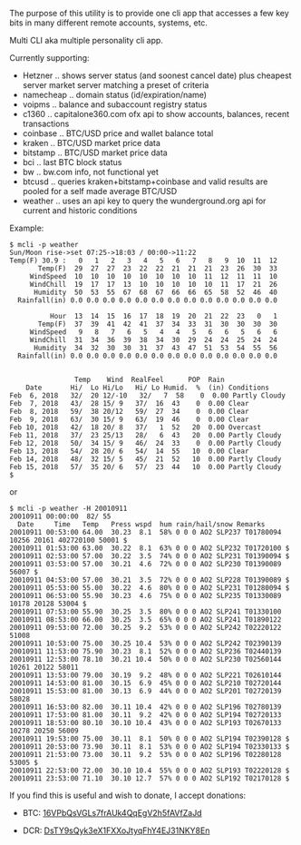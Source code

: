 The purpose of this utility is to provide one cli app that accesses a few key
bits in many different remote accounts, systems, etc.

Multi CLI aka multiple personality cli app.

Currently supporting:

* Hetzner .. shows server status (and soonest cancel date) plus cheapest server market server matching a preset of criteria
* namecheap .. domain status (id/expiration/name)
* voipms .. balance and subaccount registry status
* c1360 .. capitalone360.com ofx api to show accounts, balances, recent transactions
* coinbase .. BTC/USD price and wallet balance total
* kraken .. BTC/USD market price data
* bitstamp .. BTC/USD market price data
* bci .. last BTC block status
* bw .. bw.com info, not functional yet
* btcusd .. queries kraken+bitstamp+coinbase and valid results are pooled for a self made average BTC/USD 
* weather .. uses an api key to query the wunderground.org api for current and historic conditions


Example:

```
$ mcli -p weather
Sun/Moon rise->set 07:25->18:03 / 00:00->11:22
Temp(F) 30.9 :   0   1   2   3   4   5   6   7   8   9  10  11  12
       Temp(F)  29  27  27  23  22  22  21  21  21  23  26  30  33
     WindSpeed  10  10  10  10  10  10  10  10  11  12  11  11  10
     WindChill  19  17  17  13  10  10  10  10  10  11  17  21  26
      Humidity  50  53  55  67  68  67  66  66  65  58  52  46  40
  Rainfall(in) 0.0 0.0 0.0 0.0 0.0 0.0 0.0 0.0 0.0 0.0 0.0 0.0 0.0

          Hour  13  14  15  16  17  18  19  20  21  22  23   0   1
       Temp(F)  37  39  41  42  41  37  34  33  31  30  30  30  30
     WindSpeed   9   8   7   6   5   4   4   5   6   6   5   6   6
     WindChill  31  34  36  39  38  34  30  29  24  24  25  24  24
      Humidity  34  32  30  30  31  37  43  47  51  53  54  55  56
  Rainfall(in) 0.0 0.0 0.0 0.0 0.0 0.0 0.0 0.0 0.0 0.0 0.0 0.0 0.0


                Temp    Wind  RealFeel      POP  Rain
    Date       Hi/  Lo Hi/Lo   Hi/ Lo Humid.  %  (in) Conditions
Feb  6, 2018   32/  20 12/-10   32/   7  58    0  0.00 Partly Cloudy
Feb  7, 2018   43/  28 15/ 9   37/  16  43    0  0.00 Clear
Feb  8, 2018   59/  38 20/12   59/  27  34    0  0.00 Clear
Feb  9, 2018   63/  30 15/ 9   63/  19  46    0  0.00 Clear
Feb 10, 2018   42/  18 20/ 8   37/   1  52   20  0.00 Overcast
Feb 11, 2018   37/  23 25/13   28/   6  43   20  0.00 Partly Cloudy
Feb 12, 2018   50/  34 15/ 9   46/  24  33    0  0.00 Partly Cloudy
Feb 13, 2018   54/  28 20/ 6   54/  14  55   10  0.00 Clear
Feb 14, 2018   48/  32 15/ 5   45/  21  52   10  0.00 Partly Cloudy
Feb 15, 2018   57/  35 20/ 6   57/  23  44   10  0.00 Partly Cloudy
$
```

or

```
$ mcli -p weather -H 20010911               
20010911 00:00:00  82/ 55
  Date     Time   Temp   Press wspd  hum rain/hail/snow Remarks
20010911 00:53:00 64.00  30.23  8.1  58% 0 0 0 AO2 SLP237 T01780094 10256 20161 402720100 50001 $
20010911 01:53:00 63.00  30.22  8.1  63% 0 0 0 AO2 SLP232 T01720100 $
20010911 02:53:00 57.00  30.22  3.5  74% 0 0 0 AO2 SLP231 T01390094 $
20010911 03:53:00 57.00  30.21  4.6  72% 0 0 0 AO2 SLP230 T01390089 56007 $
20010911 04:53:00 57.00  30.21  3.5  72% 0 0 0 AO2 SLP228 T01390089 $
20010911 05:53:00 55.00  30.22  4.6  80% 0 0 0 AO2 SLP231 T01280094 $
20010911 06:53:00 55.90  30.23  4.6  75% 0 0 0 AO2 SLP235 T01330089 10178 20128 53004 $
20010911 07:53:00 55.90  30.25  3.5  80% 0 0 0 AO2 SLP241 T01330100
20010911 08:53:00 66.00  30.25  3.5  65% 0 0 0 AO2 SLP241 T01890122
20010911 09:53:00 72.00  30.25  9.2  53% 0 0 0 AO2 SLP242 T02220122 51008
20010911 10:53:00 75.00  30.25 10.4  53% 0 0 0 AO2 SLP242 T02390139
20010911 11:53:00 75.90  30.23  8.1  52% 0 0 0 AO2 SLP236 T02440139
20010911 12:53:00 78.10  30.21 10.4  50% 0 0 0 AO2 SLP230 T02560144 10261 20122 58011
20010911 13:53:00 79.00  30.19  9.2  48% 0 0 0 AO2 SLP221 T02610144
20010911 14:53:00 81.00  30.15  6.9  45% 0 0 0 AO2 SLP210 T02720144
20010911 15:53:00 81.00  30.13  6.9  44% 0 0 0 AO2 SLP201 T02720139 58028
20010911 16:53:00 82.00  30.11 10.4  42% 0 0 0 AO2 SLP196 T02780139
20010911 17:53:00 81.00  30.11  9.2  42% 0 0 0 AO2 SLP194 T02720133
20010911 18:53:00 80.10  30.10 10.4  43% 0 0 0 AO2 SLP193 T02670133 10278 20250 56009
20010911 19:53:00 75.00  30.11  8.1  50% 0 0 0 AO2 SLP194 T02390128 $
20010911 20:53:00 73.90  30.11  8.1  53% 0 0 0 AO2 SLP194 T02330133 $
20010911 21:53:00 73.00  30.11  9.2  53% 0 0 0 AO2 SLP196 T02280128 53005 $
20010911 22:53:00 72.00  30.10 10.4  55% 0 0 0 AO2 SLP193 T02220128 $
20010911 23:53:00 71.10  30.10 12.7  57% 0 0 0 AO2 SLP192 T02170128 $
```

If you find this is useful and wish to donate, I accept donations:

- BTC: [16VPbQsVGLs7frAUk4QqEgV2h5fAVfZaJd](bitcoin:16VPbQsVGLs7frAUk4QqEgV2h5fAVfZaJd)

- DCR: [DsTY9sQyk3eX1FXXoJtyqFhY4EJ31NKY8En](bitcoin:DsTY9sQyk3eX1FXXoJtyqFhY4EJ31NKY8En)
